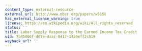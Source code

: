 ```yaml
---
content_type: external-resource
external_url: http://www.nber.org/papers/w5158
has_external_license_warning: true
license: https://en.wikipedia.org/wiki/All_rights_reserved
status: ''
title: Labor Supply Response to the Earned Income Tax Credit
uid: 7b45086f-d67e-4aac-8417-1450eff2c819
wayback_url: ''
---
```

